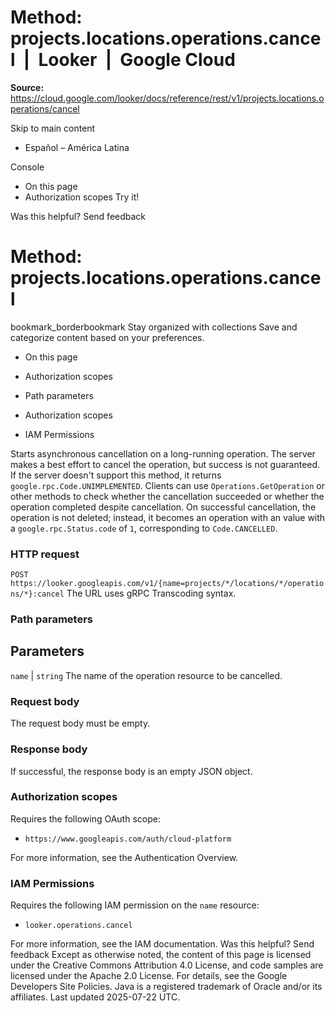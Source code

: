 # Method: projects.locations.operations.cancel  |  Looker  |  Google Cloud

**Source:** https://cloud.google.com/looker/docs/reference/rest/v1/projects.locations.operations/cancel

Skip to main content 
  * Español – América Latina

Console 


  * On this page
  * Authorization scopes
Try it! 



Was this helpful?
Send feedback 
#  Method: projects.locations.operations.cancel
bookmark_borderbookmark Stay organized with collections  Save and categorize content based on your preferences.
  * On this page
  * Authorization scopes


  * Path parameters
  * Authorization scopes
  * IAM Permissions


Starts asynchronous cancellation on a long-running operation. The server makes a best effort to cancel the operation, but success is not guaranteed. If the server doesn't support this method, it returns `google.rpc.Code.UNIMPLEMENTED`. Clients can use `Operations.GetOperation` or other methods to check whether the cancellation succeeded or whether the operation completed despite cancellation. On successful cancellation, the operation is not deleted; instead, it becomes an operation with an value with a `google.rpc.Status.code` of `1`, corresponding to `Code.CANCELLED`.
### HTTP request
`POST https://looker.googleapis.com/v1/{name=projects/*/locations/*/operations/*}:cancel`
The URL uses gRPC Transcoding syntax.
### Path parameters
Parameters  
---  
`name` |  `string` The name of the operation resource to be cancelled.  
### Request body
The request body must be empty.
### Response body
If successful, the response body is an empty JSON object.
### Authorization scopes
Requires the following OAuth scope:
  * `https://www.googleapis.com/auth/cloud-platform`


For more information, see the Authentication Overview.
### IAM Permissions
Requires the following IAM permission on the `name` resource:
  * `looker.operations.cancel`


For more information, see the IAM documentation.
Was this helpful?
Send feedback 
Except as otherwise noted, the content of this page is licensed under the Creative Commons Attribution 4.0 License, and code samples are licensed under the Apache 2.0 License. For details, see the Google Developers Site Policies. Java is a registered trademark of Oracle and/or its affiliates.
Last updated 2025-07-22 UTC.


